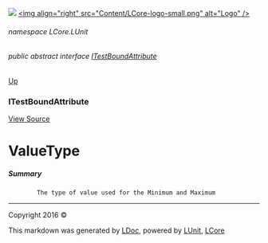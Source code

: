 ![](Content/LCore-banner-small.png "")
[&lt;img align=&quot;right&quot; src=&quot;Content/LCore-logo-small.png&quot; alt=&quot;Logo&quot; /&gt;](../README.md)

###### namespace LCore.LUnit

###### public abstract interface [ITestBoundAttribute](docs/ITestBoundAttribute.md)
[Up](docs/ITestBoundAttribute.md)

### ITestBoundAttribute
[View Source](LUnit/Attributes/Interfaces/ITestBoundAttribute.cs)

# ValueType

##### Summary

            The type of value used for the Minimum and Maximum
            



---

Copyright 2016 &copy; [](../README.md) [](../TableOfContents.md)

This markdown was generated by [LDoc](https://github.com/CodeSingularity/LDoc), powered by [LUnit](https://github.com/CodeSingularity/LUnit), [LCore](https://github.com/CodeSingularity/LCore)
